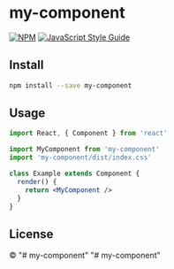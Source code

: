 # my-component

> 

[![NPM](https://img.shields.io/npm/v/my-component.svg)](https://www.npmjs.com/package/my-component) [![JavaScript Style Guide](https://img.shields.io/badge/code_style-standard-brightgreen.svg)](https://standardjs.com)

## Install

```bash
npm install --save my-component
```

## Usage

```jsx
import React, { Component } from 'react'

import MyComponent from 'my-component'
import 'my-component/dist/index.css'

class Example extends Component {
  render() {
    return <MyComponent />
  }
}
```

## License

 © [](https://github.com/)
"# my-component" 
"# my-component" 
